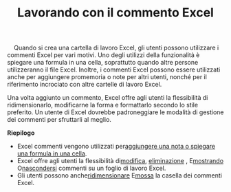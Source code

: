 ﻿---
title: Lavorando con il commento Excel
second_title: Aspose.Cells Cloud Documen
linktitle: Commento
type: docs
url: /it/comments/
aliases: [/working-with-comments/]
keywords: REST API, spreadsheets, excel, comment
description: "Cells.Cloud API per Excel opera: commenti operano"
weight: 100
kwords: Excel, Office Cloud, REST API, Foglio di calcolo, PDF, CSV, Json, Markdown, Commenti
---
&nbsp;&nbsp;&nbsp;&nbsp;Quando si crea una cartella di lavoro Excel, gli utenti possono utilizzare i commenti Excel per vari motivi. Uno degli utilizzi della funzionalità è spiegare una formula in una cella, soprattutto quando altre persone utilizzeranno il file Excel. Inoltre, i commenti Excel possono essere utilizzati anche per aggiungere promemoria o note per altri utenti, nonché per il riferimento incrociato con altre cartelle di lavoro Excel.

Una volta aggiunto un commento, Excel offre agli utenti la flessibilità di ridimensionarlo, modificarne la forma e formattarlo secondo lo stile preferito. Un utente di Excel dovrebbe padroneggiare le modalità di gestione dei commenti per sfruttarli al meglio.

**Riepilogo**

-  Excel commenti vengono utilizzati per[aggiungere una nota o spiegare una formula in una cella](/cells/it/comments/add/).
-  Excel offre agli utenti la flessibilità di[modifica](/cells/it/comments/update/), [eliminazione](/cells/it/comments/delete/) , E[mostrando](/cells/it/comments/get/) O[nascondersi](/cells/it/comments/update/) commenti su un foglio di lavoro Excel.
-  Gli utenti possono anche[ridimensionare](/cells/it/comments/update/) E[mossa](/cells/it/comments/update/) la casella dei commenti Excel.
